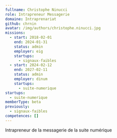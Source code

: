 ```yaml
---
fullname: Christophe Ninucci
role: Intrapreneur Messagerie
domaine: Intraprenariat
github: chrnin
avatar: /img/authors/christophe.ninucci.jpg
missions:
  - start: 2018-02-01
    end: 2024-01-31
    status: admin
    employer: eig
    startups:
      - signaux-faibles
  - start: 2024-02-12
    end: 2027-02-11
    status: admin
    employer: dinum
    startups:
      - suite-numerique
startups:
  - suite-numerique
memberType: beta
previously:
  - signaux-faibles
competences: []
---
```

Intrapreneur de la messagerie de la suite numérique
